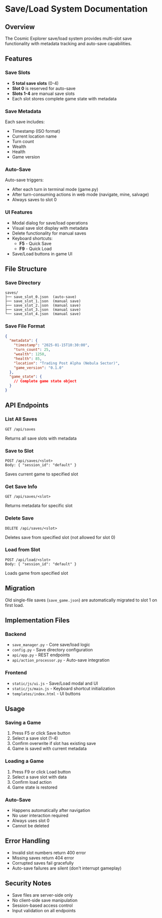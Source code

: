 # Save/Load System Documentation

## Overview
The Cosmic Explorer save/load system provides multi-slot save functionality with metadata tracking and auto-save capabilities.

## Features

### Save Slots
- **5 total save slots** (0-4)
- **Slot 0** is reserved for auto-save
- **Slots 1-4** are manual save slots
- Each slot stores complete game state with metadata

### Save Metadata
Each save includes:
- Timestamp (ISO format)
- Current location name
- Turn count
- Wealth
- Health
- Game version

### Auto-Save
Auto-save triggers:
- After each turn in terminal mode (game.py)
- After turn-consuming actions in web mode (navigate, mine, salvage)
- Always saves to slot 0

### UI Features
- Modal dialog for save/load operations
- Visual save slot display with metadata
- Delete functionality for manual saves
- Keyboard shortcuts:
  - **F5** - Quick Save
  - **F9** - Quick Load
- Save/Load buttons in game UI

## File Structure

### Save Directory
```
saves/
├── save_slot_0.json  (auto-save)
├── save_slot_1.json  (manual save)
├── save_slot_2.json  (manual save)
├── save_slot_3.json  (manual save)
└── save_slot_4.json  (manual save)
```

### Save File Format
```json
{
  "metadata": {
    "timestamp": "2025-01-15T10:30:00",
    "turn_count": 25,
    "wealth": 1250,
    "health": 85,
    "location": "Trading Post Alpha (Nebula Sector)",
    "game_version": "0.1.0"
  },
  "game_state": {
    // Complete game state object
  }
}
```

## API Endpoints

### List All Saves
```
GET /api/saves
```
Returns all save slots with metadata

### Save to Slot
```
POST /api/saves/<slot>
Body: { "session_id": "default" }
```
Saves current game to specified slot

### Get Save Info
```
GET /api/saves/<slot>
```
Returns metadata for specific slot

### Delete Save
```
DELETE /api/saves/<slot>
```
Deletes save from specified slot (not allowed for slot 0)

### Load from Slot
```
POST /api/load/<slot>
Body: { "session_id": "default" }
```
Loads game from specified slot

## Migration
Old single-file saves (`save_game.json`) are automatically migrated to slot 1 on first load.

## Implementation Files

### Backend
- `save_manager.py` - Core save/load logic
- `config.py` - Save directory configuration
- `api/app.py` - REST endpoints
- `api/action_processor.py` - Auto-save integration

### Frontend
- `static/js/ui.js` - Save/Load modal and UI
- `static/js/main.js` - Keyboard shortcut initialization
- `templates/index.html` - UI buttons

## Usage

### Saving a Game
1. Press F5 or click Save button
2. Select a save slot (1-4)
3. Confirm overwrite if slot has existing save
4. Game is saved with current metadata

### Loading a Game
1. Press F9 or click Load button
2. Select a save slot with data
3. Confirm load action
4. Game state is restored

### Auto-Save
- Happens automatically after navigation
- No user interaction required
- Always uses slot 0
- Cannot be deleted

## Error Handling
- Invalid slot numbers return 400 error
- Missing saves return 404 error
- Corrupted saves fail gracefully
- Auto-save failures are silent (don't interrupt gameplay)

## Security Notes
- Save files are server-side only
- No client-side save manipulation
- Session-based access control
- Input validation on all endpoints
